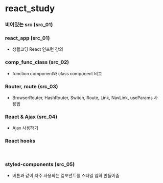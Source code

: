 # react_study

### 비어있는 src (src_01)

### react_app (src_01)

- 생활코딩 React 인프런 강의

### comp_func_class (src_02)

- function component와 class component 비교

### Router, route (src_03)

- BrowserRouter, HashRouter, Switch, Route, Link, NavLink, useParams 사용법

### React & Ajax (src_04)

- Ajax 사용하기

### React hooks

<br>

### styled-components (src_05)

- 버튼과 같이 자주 사용되는 컴포넌트를 스타일 입혀 만들어줌